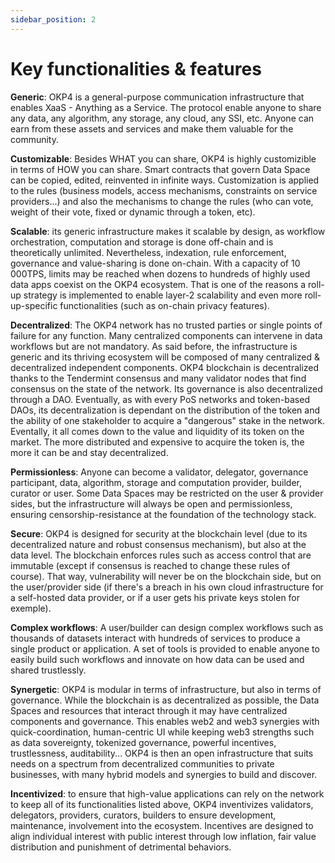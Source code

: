 ```yaml
---
sidebar_position: 2
---
```


# Key functionalities & features

**Generic**: OKP4 is a general-purpose communication infrastructure that enables XaaS - Anything as a Service. The protocol enable anyone to share any data, any algorithm, any storage, any cloud, any SSI, etc. Anyone can earn from these assets and services and make them valuable for the community.

**Customizable**: Besides WHAT you can share, OKP4 is highly customizible in terms of HOW you can share. Smart contracts that govern Data Space can be copied, edited, reinvented in infinite ways. Customization is applied to the rules (business models, access mechanisms, constraints on service providers...) and also the mechanisms to change the rules (who can vote, weight of their vote, fixed or dynamic through a token, etc).

**Scalable**: its generic infrastructure makes it scalable by design, as workflow orchestration, computation and storage is done off-chain and is theoretically unlimited. Nevertheless, indexation, rule enforcement, governance and value-sharing is done on-chain. With a capacity of 10 000TPS, limits may be reached when dozens to hundreds of highly used data apps coexist on the OKP4 ecosystem. That is one of the reasons a roll-up strategy is implemented to enable layer-2 scalability and even more roll-up-specific functionalities (such as on-chain privacy features).

**Decentralized**: The OKP4 network has no trusted parties or single points of failure for any function. Many centralized components can intervene in data workflows but are not mandatory. As said before, the infrastructure is generic and its thriving ecosystem will be composed of many centralized & decentralized independent components.
OKP4 blockchain is decentralized thanks to the Tendermint consensus and many validator nodes that find consensus on the state of the network. Its governance is also decentralized through a DAO. Eventually, as with every PoS networks and token-based DAOs, its decentralization is dependant on the distribution of the token and the ability of one stakeholder to acquire a "dangerous" stake in the network. Eventally, it all comes down to the value and liquidity of its token on the market. The more distributed and expensive to acquire the token is, the more it can be and stay decentralized.

**Permissionless**: Anyone can become a validator, delegator, governance participant, data, algorithm, storage and computation provider, builder, curator or user. Some Data Spaces may be restricted on the user & provider sides, but the infrastructure will always be open and permissionless, ensuring censorship-resistance at the foundation of the technology stack.

**Secure**: OKP4 is designed for security at the blockchain level (due to its decentralized nature and robust consensus mechanism), but also at the data level. The blockchain enforces rules such as access control that are immutable (except if consensus is reached to change these rules of course). That way, vulnerability will never be on the blockchain side, but on the user/provider side (if there's a breach in his own cloud infrastructure for a self-hosted data provider, or if a user gets his private keys stolen for exemple).

**Complex workflows**: A user/builder can design complex workflows such as thousands of datasets interact with hundreds of services to produce a single product or application. A set of tools is provided to enable anyone to easily build such workflows and innovate on how data can be used and shared trustlessly.

**Synergetic**: OKP4 is modular in terms of infrastructure, but also in terms of governance. While the blockchain is as decentralized as possible, the Data Spaces and resources that interact through it may have centralized components and governance. This enables web2 and web3 synergies with quick-coordination, human-centric UI while keeping web3 strengths such as data sovereignty, tokenized governance, powerful incentives, trustlessness, auditability... OKP4 is then an open infrastructure that suits needs on a spectrum from decentralized communities to private businesses, with many hybrid models and synergies to build and discover.

**Incentivized**: to ensure that high-value applications can rely on the network to keep all of its functionalities listed above, OKP4 inventivizes validators, delegators, providers, curators, builders to ensure development, maintenance, involvement into the ecosystem. Incentives are designed to align individual interest with public interest through low inflation, fair value distribution and punishment of detrimental behaviors.
